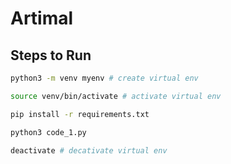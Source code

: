 
# Artimal

## Steps to Run

```bash
python3 -m venv myenv # create virtual env

source venv/bin/activate # activate virtual env

pip install -r requirements.txt

python3 code_1.py

deactivate # decativate virtual env
```